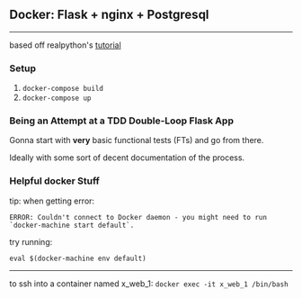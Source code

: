 ## Docker: Flask + nginx + Postgresql
***
based off realpython's [tutorial](https://realpython.com/blog/python/django-development-with-docker-compose-and-machine/)

### Setup
1. `docker-compose build`
3. `docker-compose up`


### Being an Attempt at a TDD Double-Loop Flask App
Gonna start with __very__ basic functional tests (FTs) and go from there.

Ideally with some sort of decent documentation of the process.


### Helpful docker Stuff

tip: when getting error:
```
ERROR: Couldn't connect to Docker daemon - you might need to run `docker-machine start default`.
```
try running:
```
eval $(docker-machine env default)
```

***
to ssh into a container named x_web_1: `docker exec -it x_web_1 /bin/bash`
